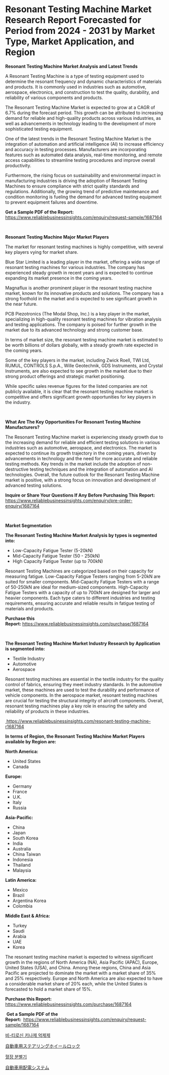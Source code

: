 <p><h1>Resonant Testing Machine Market Research Report Forecasted for Period from 2024 -  2031 by Market Type, Market Application, and Region</h1></p><p><strong>Resonant Testing Machine Market Analysis and Latest Trends</strong></p>
<p><p>A Resonant Testing Machine is a type of testing equipment used to determine the resonant frequency and dynamic characteristics of materials and products. It is commonly used in industries such as automotive, aerospace, electronics, and construction to test the quality, durability, and reliability of various components and products.</p><p>The Resonant Testing Machine Market is expected to grow at a CAGR of 6.7% during the forecast period. This growth can be attributed to increasing demand for reliable and high-quality products across various industries, as well as advancements in technology leading to the development of more sophisticated testing equipment.</p><p>One of the latest trends in the Resonant Testing Machine Market is the integration of automation and artificial intelligence (AI) to increase efficiency and accuracy in testing processes. Manufacturers are incorporating features such as automated data analysis, real-time monitoring, and remote access capabilities to streamline testing procedures and improve overall productivity.</p><p>Furthermore, the rising focus on sustainability and environmental impact in manufacturing industries is driving the adoption of Resonant Testing Machines to ensure compliance with strict quality standards and regulations. Additionally, the growing trend of predictive maintenance and condition monitoring is fueling the demand for advanced testing equipment to prevent equipment failures and downtime.</p></p>
<p><strong>Get a Sample PDF of the Report:&nbsp;</strong> <a href="https://www.reliablebusinessinsights.com/enquiry/request-sample/1687164">https://www.reliablebusinessinsights.com/enquiry/request-sample/1687164</a></p>
<p>&nbsp;</p>
<p><strong>Resonant Testing Machine Major Market Players</strong></p>
<p><p>The market for resonant testing machines is highly competitive, with several key players vying for market share. </p><p>Blue Star Limited is a leading player in the market, offering a wide range of resonant testing machines for various industries. The company has experienced steady growth in recent years and is expected to continue expanding its market presence in the coming years.</p><p>Magnaflux is another prominent player in the resonant testing machine market, known for its innovative products and solutions. The company has a strong foothold in the market and is expected to see significant growth in the near future.</p><p>PCB Piezotronics (The Modal Shop, Inc.) is a key player in the market, specializing in high-quality resonant testing machines for vibration analysis and testing applications. The company is poised for further growth in the market due to its advanced technology and strong customer base.</p><p>In terms of market size, the resonant testing machine market is estimated to be worth billions of dollars globally, with a steady growth rate expected in the coming years. </p><p>Some of the key players in the market, including Zwick Roell, TWI Ltd, RUMUL, CONTROLS S.p.A., Wille Geotechnik, GDS Instruments, and Crystal Instruments, are also expected to see growth in the market due to their strong product offerings and strategic market positioning.</p><p>While specific sales revenue figures for the listed companies are not publicly available, it is clear that the resonant testing machine market is competitive and offers significant growth opportunities for key players in the industry.</p></p>
<p>&nbsp;</p>
<p><strong>What Are The Key Opportunities For Resonant Testing Machine Manufacturers?</strong></p>
<p><p>The Resonant Testing Machine market is experiencing steady growth due to the increasing demand for reliable and efficient testing solutions in various industries such as automotive, aerospace, and electronics. The market is expected to continue its growth trajectory in the coming years, driven by advancements in technology and the need for more accurate and reliable testing methods. Key trends in the market include the adoption of non-destructive testing techniques and the integration of automation and AI technologies. Overall, the future outlook for the Resonant Testing Machine market is positive, with a strong focus on innovation and development of advanced testing solutions.</p></p>
<p><strong>Inquire or Share Your Questions If Any Before Purchasing This Report:</strong> <a href="https://www.reliablebusinessinsights.com/enquiry/pre-order-enquiry/1687164">https://www.reliablebusinessinsights.com/enquiry/pre-order-enquiry/1687164</a></p>
<p>&nbsp;</p>
<p><strong>Market Segmentation</strong></p>
<p><strong>The Resonant Testing Machine Market Analysis by types is segmented into:</strong></p>
<p><ul><li>Low-Capacity Fatigue Tester (5-20kN)</li><li>Mid-Capacity Fatigue Tester (50 - 250kN)</li><li>High Capacity Fatigue Tester (up to 700kN)</li></ul></p>
<p><p>Resonant Testing Machines are categorized based on their capacity for measuring fatigue. Low-Capacity Fatigue Testers ranging from 5-20kN are suited for smaller components. Mid-Capacity Fatigue Testers with a range of 50-250kN are ideal for medium-sized components. High-Capacity Fatigue Testers with a capacity of up to 700kN are designed for larger and heavier components. Each type caters to different industries and testing requirements, ensuring accurate and reliable results in fatigue testing of materials and products.</p></p>
<p><strong>Purchase this Report:&nbsp;</strong><a href="https://www.reliablebusinessinsights.com/purchase/1687164">https://www.reliablebusinessinsights.com/purchase/1687164</a></p>
<p>&nbsp;</p>
<p><strong>The Resonant Testing Machine Market Industry Research by Application is segmented into:</strong></p>
<p><ul><li>Textile Industry</li><li>Automotive</li><li>Aerospace</li></ul></p>
<p><p>Resonant testing machines are essential in the textile industry for the quality control of fabrics, ensuring they meet industry standards. In the automotive market, these machines are used to test the durability and performance of vehicle components. In the aerospace market, resonant testing machines are crucial for testing the structural integrity of aircraft components. Overall, resonant testing machines play a key role in ensuring the safety and reliability of products in these industries.</p></p>
<p><a href="https://www.reliablebusinessinsights.com/resonant-testing-machine-r1687164">&nbsp;https://www.reliablebusinessinsights.com/resonant-testing-machine-r1687164</a></p>
<p><strong>In terms of Region, the Resonant Testing Machine Market Players available by Region are:</strong></p>
<p>
    <p> <strong> North America: </strong>
        <ul>
            <li>United States</li>
            <li>Canada</li>
        </ul>
        </p> 
    <p> <strong> Europe: </strong>
        <ul>
            <li>Germany</li>
            <li>France</li>
            <li>U.K.</li>
            <li>Italy</li>
            <li>Russia</li>
        </ul>
        </p> 
    <p> <strong> Asia-Pacific: </strong>
        <ul>
            <li>China</li>
            <li>Japan</li>
            <li>South Korea</li>
            <li>India</li>
            <li>Australia</li>
            <li>China Taiwan</li>
            <li>Indonesia</li>
            <li>Thailand</li>
            <li>Malaysia</li>
        </ul>
        </p> 
    <p> <strong> Latin America: </strong>
        <ul>
            <li>Mexico</li>
            <li>Brazil</li>
            <li>Argentina Korea</li>
            <li>Colombia</li>
        </ul>
        </p> 
    <p> <strong> Middle East & Africa: </strong>
        <ul>
            <li>Turkey</li>
            <li>Saudi</li>
            <li>Arabia</li>
            <li>UAE</li>
            <li>Korea</li>
        </ul>
    </p>
    </p>
<p><p>The resonant testing machine market is expected to witness significant growth in the regions of North America (NA), Asia Pacific (APAC), Europe, United States (USA), and China. Among these regions, China and Asia Pacific are projected to dominate the market with a market share of 35% and 25% respectively. Europe and North America are also expected to have a considerable market share of 20% each, while the United States is forecasted to hold a market share of 15%.</p></p>
<p><strong>Purchase this Report: </strong><a href="https://www.reliablebusinessinsights.com/purchase/1687164">https://www.reliablebusinessinsights.com/purchase/1687164</a></p>
<p>&nbsp;<strong>Get a Sample PDF of the Report:&nbsp;&nbsp;</strong><a href="https://www.reliablebusinessinsights.com/enquiry/request-sample/1687164">https://www.reliablebusinessinsights.com/enquiry/request-sample/1687164</a></p>
<p><strong></strong></p>
<p><p><a href="https://medium.com/@corneliutrifa2022/%ED%83%80%EC%9D%B4%EB%A1%9C%EC%8B%A0-%ED%82%A4%EB%82%98%EC%A0%9C-%EC%96%B5%EC%A0%9C%EC%A0%9C-%EC%8B%9C%EC%9E%A5-%EC%A7%80%ED%91%9C-%ED%95%B4%EB%8F%85-%EC%8B%9C%EC%9E%A5-%EC%A0%90%EC%9C%A0%EC%9C%A8-%ED%8A%B8%EB%A0%8C%EB%93%9C-%EB%B0%8F-%EC%84%B1%EC%9E%A5-%EC%96%91%EC%83%81-f9d00ec66752">비-티로신 키나제 억제제</a></p><p><a href="https://github.com/DudleyFerry/Market-Research-Report-List-1/blob/main/6903629111297.md">自動車用ステアリングホイールロック</a></p><p><a href="https://medium.com/@kalimetz2023/%ED%98%88%EC%95%A1-%ED%94%8C%EB%9D%BC%EC%A6%88%EB%A7%88-%EB%B6%84%ED%9A%8D%EA%B8%B0-%EC%8B%9C%EC%9E%A5-%EC%8B%9C%EC%9E%A5-%EC%A0%90%EC%9C%A0%EC%9C%A8-%EC%8B%9C%EC%9E%A5-%EB%8F%99%ED%96%A5-%EB%B0%8F-%EB%AF%B8%EB%9E%98-%EC%84%B1%EC%9E%A5-%ED%83%90%EC%83%89-a69bada9c95e">혈장 분별기</a></p><p><a href="https://github.com/DemarcusKuhlman/Market-Research-Report-List-1/blob/main/2963093111296.md">自動車用配電システム</a></p></p>